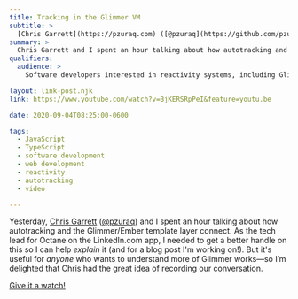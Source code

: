 ```yaml
---
title: Tracking in the Glimmer VM
subtitle: >
  [Chris Garrett](https://pzuraq.com) ([@pzuraq](https://github.com/pzuraq)) explains to me how autotracking and the Glimmer (Ember) template layer connect!
summary: >
  Chris Garrett and I spent an hour talking about how autotracking and the Glimmer/Ember template layer connect—and we recorded it so you could learn from it, too!
qualifiers:
  audience: >
    Software developers interested in reactivity systems, including Glimmer’s and Ember’s autotracking system.

layout: link-post.njk
link: https://www.youtube.com/watch?v=BjKERSRpPeI&feature=youtu.be

date: 2020-09-04T08:25:00-0600

tags:
  - JavaScript
  - TypeScript
  - software development
  - web development
  - reactivity
  - autotracking
  - video

---
```


Yesterday, [Chris Garrett](https://pzuraq.com) ([@pzuraq](https://github.com/pzuraq)) and I spent an hour talking about how autotracking and the Glimmer/Ember template layer connect. As the tech lead for Octane on the LinkedIn.com app, I needed to get a better handle on this so I can help *explain* it (and for a blog post I'm working on!). But it's useful for *anyone* who wants to understand more of Glimmer works—so I’m delighted that Chris had the great idea of recording our conversation.

[Give it a watch!]({{link}})
